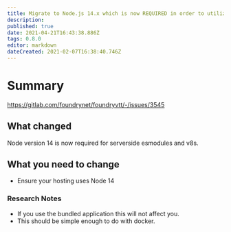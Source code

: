 ```yaml
---
title: Migrate to Node.js 14.x which is now REQUIRED in order to utilize server-side ESModules and V8s.
description: 
published: true
date: 2021-04-21T16:43:38.886Z
tags: 0.8.0
editor: markdown
dateCreated: 2021-02-07T16:38:40.746Z
---
```


# Summary
https://gitlab.com/foundrynet/foundryvtt/-/issues/3545

## What changed

Node version 14 is now required for serverside esmodules and v8s.

## What you need to change

* Ensure your hosting uses Node 14

### Research Notes

* If you use the bundled application this will not affect you.
* This should be simple enough to do with docker.